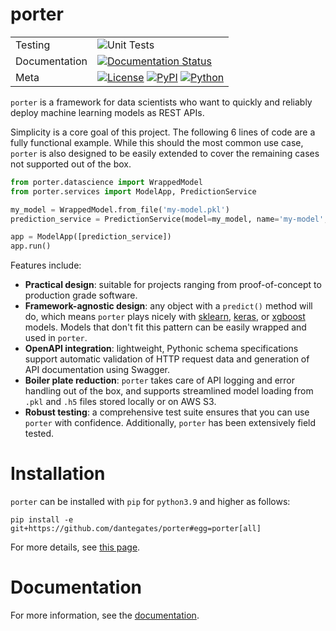 # porter

| | |
| --- | --- |
| Testing | ![Unit Tests](https://github.com/dantegates/porter/actions/workflows/unit-tests.yml/badge.svg) |
| Documentation |  [![Documentation Status](https://readthedocs.org/projects/porter/badge/?version=latest)](https://porter.readthedocs.io/en/latest/?badge=latest) |
| Meta | [![License](https://img.shields.io/pypi/l/schmorter)](./LICENSE) [![PyPI](https://img.shields.io/pypi/v/schmorter)](https://pypi.org/project/schmorter/) [![Python](https://img.shields.io/pypi/pyversions/schmorter.svg)](https://pypi.org/project/schmorter/) |




`porter` is a framework for data scientists who want to quickly and reliably deploy machine learning models as REST APIs. 

Simplicity is a core goal of this project. The following 6 lines of code are a fully functional example. While this should the most common use case, `porter` is also designed to be easily extended to cover the remaining cases not supported out of the box.

```python
from porter.datascience import WrappedModel
from porter.services import ModelApp, PredictionService

my_model = WrappedModel.from_file('my-model.pkl')
prediction_service = PredictionService(model=my_model, name='my-model', api_version='v1')

app = ModelApp([prediction_service])
app.run()
```

Features include:

* **Practical design**: suitable for projects ranging from proof-of-concept to production grade software.
* **Framework-agnostic design**: any object with a `predict()` method will do, which means `porter` plays nicely with [sklearn](https://scikit-learn.org/stable/), [keras](https://keras.io/backend/), or [xgboost](https://xgboost.readthedocs.io/en/latest/) models. Models that don't fit this pattern can be easily wrapped and used in ``porter``.
* **OpenAPI integration**: lightweight, Pythonic schema specifications support automatic validation of HTTP request data and generation of API documentation using Swagger.
* **Boiler plate reduction**: `porter` takes care of API logging and error handling out of the box, and supports streamlined model loading from `.pkl` and `.h5` files stored locally or on AWS S3.
* **Robust testing**: a comprehensive test suite ensures that you can use `porter` with confidence. Additionally, `porter` has been extensively field tested.

# Installation

`porter` can be installed with `pip` for `python3.9` and higher as follows:

```
pip install -e git+https://github.com/dantegates/porter#egg=porter[all]
```

For more details, see [this page](https://porter.readthedocs.io/en/latest/installation.html).

# Documentation
For more information, see the [documentation](https://porter.readthedocs.org).

